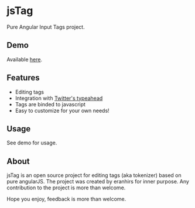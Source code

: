 jsTag
=====
Pure Angular Input Tags project.

Demo
----
Available [here](http://eranhirs.github.io/jsTag/ "jsTag Demo").

Features
--------
 * Editing tags
 * Integration with [Twitter's typeahead](http://twitter.github.io/typeahead.js/ "Twitter's typeahead github")
 * Tags are binded to javascript
 * Easy to customize for your own needs!

Usage
-----
See demo for usage.

About
-----
jsTag is an open source project for editing tags (aka tokenizer) based on pure angularJS.
The project was created by eranhirs for inner purpose.
Any contribution to the project is more than welcome.

Hope you enjoy, feedback is more than welcome.
